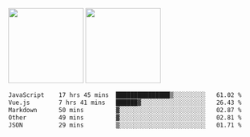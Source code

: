 <img src="https://github-readme-stats.vercel.app/api?username=Dream4ever&count_private=true&show_icons=true&theme=tokyonight" height="150" /> <img src="https://github-readme-stats.vercel.app/api/top-langs/?username=Dream4ever&count_private=true&show_icons=true&theme=tokyonight&langs_count=5&layout=compact" height="150" />

<!--START_SECTION:waka-->

```txt
JavaScript    17 hrs 45 mins  ███████████████▒░░░░░░░░░   61.02 %
Vue.js        7 hrs 41 mins   ██████▓░░░░░░░░░░░░░░░░░░   26.43 %
Markdown      50 mins         ▓░░░░░░░░░░░░░░░░░░░░░░░░   02.87 %
Other         49 mins         ▓░░░░░░░░░░░░░░░░░░░░░░░░   02.81 %
JSON          29 mins         ▒░░░░░░░░░░░░░░░░░░░░░░░░   01.71 %
```

<!--END_SECTION:waka-->
